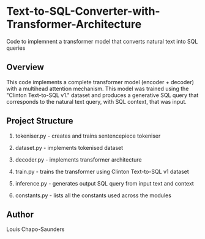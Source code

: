 # Text-to-SQL-Converter-with-Transformer-Architecture
Code to implemnent a transformer model that converts natural text into SQL queries  

## Overview

This code implements a complete transformer model (encoder + decoder) with a multihead attention mechanism. This model was trained using the "Clinton Text-to-SQL v1." dataset and produces a generative SQL query that corresponds to the natural text query, with SQL context, that was input. 

## Project Structure 

1. tokeniser.py - creates and trains sentencepiece tokeniser
  
2. dataset.py -  implements tokenised dataset
   
3. decoder.py - implements transformer architecture 

4. train.py - trains the transformer using Clinton Text-to-SQL v1 dataset

5. inference.py - generates output SQL query from input text and context 

6. constants.py - lists all the constants used across the modules 
    
## Author 

Louis Chapo-Saunders
